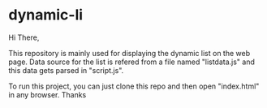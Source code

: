 # dynamic-li

Hi There,

This repository is mainly used for displaying the dynamic list on the web page. Data source for the list is refered from a file named "listdata.js" and this data gets parsed in "script.js".

To run this project, you can just clone this repo and then open "index.html" in any browser. Thanks
